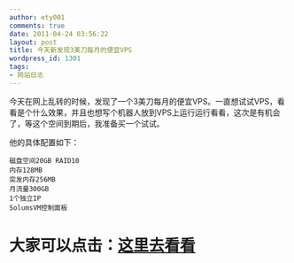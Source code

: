 ```yaml
---
author: ety001
comments: true
date: 2011-04-24 03:56:22
layout: post
title: 今天新发现3美刀每月的便宜VPS
wordpress_id: 1301
tags:
- 网站日志
---
```


今天在网上乱转的时候，发现了一个3美刀每月的便宜VPS。一直想试试VPS，看看是个什么效果，并且也想写个机器人放到VPS上运行运行看看，这次是有机会了，等这个空间到期后，我准备买一个试试。


他的具体配置如下：

    磁盘空间20GB RAID10
    内存128MB
    突发内存256MB
    月流量300GB
    1个独立IP
    SolumsVM控制面板

# **大家可以点击：[这里去看看](http://www.vpszz.net/client/aff.php?aff=301)**

